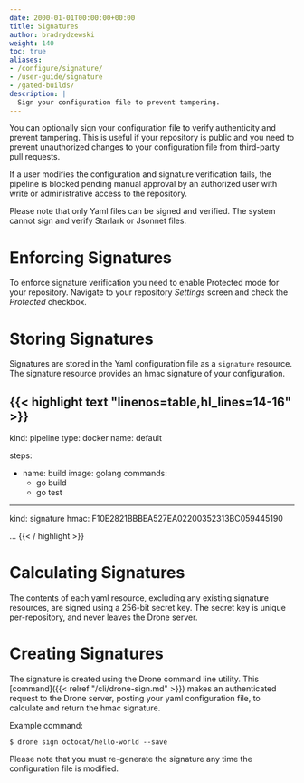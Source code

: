 ```yaml
---
date: 2000-01-01T00:00:00+00:00
title: Signatures
author: bradrydzewski
weight: 140
toc: true
aliases:
- /configure/signature/
- /user-guide/signature
- /gated-builds/
description: |
  Sign your configuration file to prevent tampering.
---
```


You can optionally sign your configuration file to verify authenticity and prevent tampering. This is useful if your repository is public and you need to prevent unauthorized changes to your configuration file from third-party pull requests.

If a user modifies the configuration and signature verification fails, the pipeline is blocked pending manual approval by an authorized user with write or administrative access to the repository.

<div class="alert">
Please note that only Yaml files can be signed and verified. The system cannot sign and verify Starlark or Jsonnet files.
</div>

# Enforcing Signatures

To enforce signature verification you need to enable Protected mode for your repository. Navigate to your repository _Settings_ screen and check the _Protected_ checkbox.

# Storing Signatures

Signatures are stored in the Yaml configuration file as a `signature` resource. The signature resource provides an hmac signature of your configuration.

{{< highlight text "linenos=table,hl_lines=14-16" >}}
---
kind: pipeline
type: docker
name: default

steps:
- name: build
  image: golang
  commands:
  - go build
  - go test

---
kind: signature
hmac: F10E2821BBBEA527EA02200352313BC059445190

...
{{< / highlight >}}

# Calculating Signatures

The contents of each yaml resource, excluding any existing signature resources, are signed using a 256-bit secret key. The secret key is unique per-repository, and never leaves the Drone server.

# Creating Signatures

The signature is created using the Drone command line utility. This [command]({{< relref "/cli/drone-sign.md" >}}) makes an authenticated request to the Drone server, posting your yaml configuration file, to calculate and return the hmac signature.

Example command:
```
$ drone sign octocat/hello-world --save
```

<div class="alert">
Please note that you must re-generate the signature any time the configuration file is modified.
</div>
